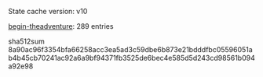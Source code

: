 State cache version: v10

[begin-theadventure](https://github.com/begin-theadventure): 289 entries

sha512sum 8a90ac96f3354bfa66258acc3ea5ad3c59dbe6b873e21bdddfbc05596051ab4b45cb70241ac92a6a9bf94371fb3525de6bec4e585d5d243cd98561b094a92e98